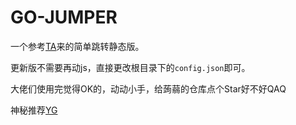# GO-JUMPER
一个参考[TA](https://mkblog.cn/701/)来的简单跳转静态版。

更新版不需要再动js，直接更改根目录下的`config.json`即可。

大佬们使用完觉得OK的，动动小手，给蒟蒻的仓库点个Star好不好QAQ

神秘推荐[YG](https://go.fmdns.cn/#aHR0cHM6Ly93d3cuMTIzcGFuLmNvbS9zL3pZTWtqdi1WMVc0aC5odG1s)

